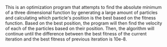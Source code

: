 This is an optimization program that attempts to find the absolute minimum of a three dimensional function by generating a large amount of particles and calculating which particle's position is the best based on the fitness function. Based on the best position, the program will then find the velocity of each of the particles based on their position. Then, the algorithm will continue until the difference between the best fitness of the current iteration and the best fitness of previous iteration is 10e-8.
